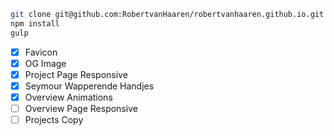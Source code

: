 ```bash
git clone git@github.com:RobertvanHaaren/robertvanhaaren.github.io.git
npm install
gulp
```

* [x] Favicon
* [x] OG Image
* [x] Project Page Responsive
* [x] Seymour Wapperende Handjes
* [x] Overview Animations
* [ ] Overview Page Responsive
* [ ] Projects Copy
